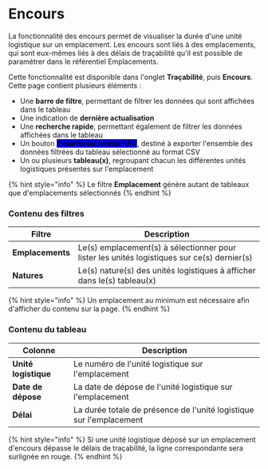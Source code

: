 # Encours

La fonctionnalité des encours permet de visualiser la durée d'une unité logistique sur un emplacement. Les encours sont liés à des emplacements, qui sont eux-mêmes liés à des délais de traçabilité qu'il est possible de paramétrer dans le référentiel Emplacements.

Cette fonctionnalité est disponible dans l'onglet **Traçabilité**, puis **Encours**. Cette page contient plusieurs éléments :&#x20;

* Une **barre de filtre**, permettant de filtrer les données qui sont affichées dans le tableau
* Une indication de **dernière actualisation**
* Une **recherche rapide**, permettant également de filtrer les données affichées dans le tableau
* Un bouton <mark style="background-color:blue;">**Exporter au format CSV**</mark>, destiné à exporter l'ensemble des données filtrées du tableau sélectionné au format CSV
* Un ou plusieurs **tableau(x)**, regroupant chacun les différentes unités logistiques présentes sur l'emplacement

{% hint style="info" %}
Le filtre **Emplacement** génère autant de tableaux que d'emplacements sélectionnés
{% endhint %}

### Contenu des filtres

| Filtre           | Description                                                                                 |
| ---------------- | ------------------------------------------------------------------------------------------- |
| **Emplacements** | Le(s) emplacement(s) à sélectionner pour lister les unités logistiques sur ce(s) dernier(s) |
| **Natures**      | Le(s) nature(s) des unités logistiques à afficher dans le(s) tableau(x)                     |

{% hint style="info" %}
Un emplacement au minimum est nécessaire afin d'afficher du contenu sur la page.
{% endhint %}

### Contenu du tableau

| Colonne              | Description                                                         |
| -------------------- | ------------------------------------------------------------------- |
| **Unité logistique** | Le numéro de l'unité logistique sur l'emplacement                   |
| **Date de dépose**   | La date de dépose de l'unité logistique sur l'emplacement           |
| **Délai**            | La durée totale de présence de l'unité logistique sur l'emplacement |

{% hint style="info" %}
Si une unité logistique déposé sur un emplacement d'encours dépasse le délais de traçabilité, la ligne correspondante sera surlignée en rouge.
{% endhint %}
